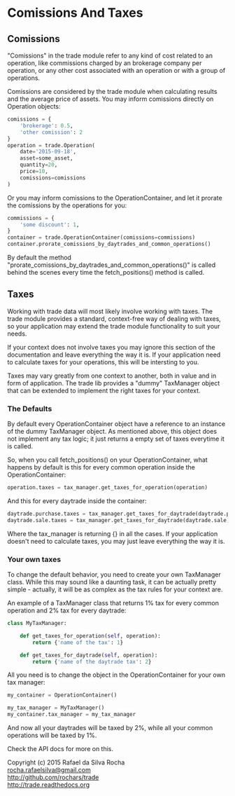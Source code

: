 # Comissions And Taxes

## Comissions

"Comissions" in the trade module refer to any kind of cost related to an
operation, like commissions charged by an brokerage company per operation,
or any other cost associated with an operation or with a group of operations.

Comissions are considered by the trade module when calculating results and
the average price of assets. You may inform comissions directly on Operation
objects:

```python
comissions = {
    'brokerage': 0.5,
    'other comission': 2
}
operation = trade.Operation(
    date='2015-09-18',
    asset=some_asset,
    quantity=20,
    price=10,
    comissions=comissions
)
```
Or you may inform comissions to the OperationContainer, and let it prorate
the comissions by the operations for you:

```python
commissions = {
    'some discount': 1,
}
container = trade.OperationContainer(comissions=commissions)
container.prorate_comissions_by_daytrades_and_common_operations()
```

By default the method "prorate_comissions_by_daytrades_and_common_operations()"
is called behind the scenes every time the fetch_positions() method is called.

## Taxes

Working with trade data will most likely involve working with taxes.
The trade module provides a standard, context-free way of dealing with
taxes, so your application may extend the trade module functionality to
suit your needs.

If your context does not involve taxes you may ignore this section of the
documentation and leave everything the way it is. If your application need
to calculate taxes for your operations, this will be intersting to you.

Taxes may vary greatly from one context to another, both in value and in
form of application. The trade lib provides a "dummy" TaxManager object
that can be extended to implement the right taxes for your context.


### The Defaults

By default every OperationContainer object have a reference to an
instance of the dummy TaxManager object. As mentioned above, this object
does not implement any tax logic; it just returns a empty set of
taxes everytime it is called.

So, when you call fetch_positions() on your OperationContainer, what happens
by default is this for every common operation inside the
OperationContainer:

```python
operation.taxes = tax_manager.get_taxes_for_operation(operation)
```

And this for every daytrade inside the container:

```python
daytrade.purchase.taxes = tax_manager.get_taxes_for_daytrade(daytrade.purchase)
daytrade.sale.taxes = tax_manager.get_taxes_for_daytrade(daytrade.sale)
```

Where the tax_manager is returning {} in all the cases. If your application
doesn't need to calculate taxes, you may just leave everything the way it is.


### Your own taxes

To change the default behavior, you need to create your own TaxManager
class. While this may sound like a daunting task, it can be actually
pretty simple - actually, it will be as complex as the tax rules for
your context are.

An example of a TaxManager class that returns 1% tax for every common
operation and 2% tax for every daytrade:

```python
class MyTaxManager:

    def get_taxes_for_operation(self, operation):
        return {'name of the tax': 1}

    def get_taxes_for_daytrade(self, operation):
        return {'name of the daytrade tax': 2}
```

All you need is to change the object in the OperationContainer for your
own tax manager:

```python
my_container = OperationContainer()

my_tax_manager = MyTaxManager()
my_container.tax_manager = my_tax_manager
```

And now all your daytrades will be taxed by 2%, while all your common
operations will be taxed by 1%.


Check the API docs for more on this.


Copyright (c) 2015 Rafael da Silva Rocha  
rocha.rafaelsilva@gmail.com  
http://github.com/rochars/trade  
http://trade.readthedocs.org  

